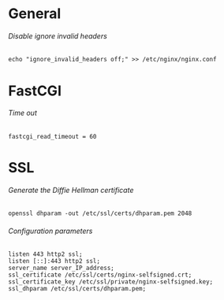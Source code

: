 # General

###### Disable ignore invalid headers
```
echo "ignore_invalid_headers off;" >> /etc/nginx/nginx.conf
```

# FastCGI

###### Time out
```
fastcgi_read_timeout = 60
```

# SSL
###### Generate the Diffie Hellman certificate
```
openssl dhparam -out /etc/ssl/certs/dhparam.pem 2048
```

###### Configuration parameters
```
listen 443 http2 ssl;
listen [::]:443 http2 ssl;
server_name server_IP_address;
ssl_certificate /etc/ssl/certs/nginx-selfsigned.crt;
ssl_certificate_key /etc/ssl/private/nginx-selfsigned.key;
ssl_dhparam /etc/ssl/certs/dhparam.pem;
```
